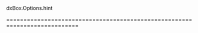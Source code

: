 <!--id-->dxBox.Options.hint<!--/id-->
<!--merge--><!--/merge-->
<!--hidden--><!--/hidden-->
===========================================================================
